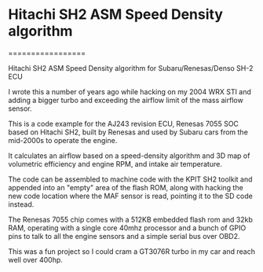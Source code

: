 # Hitachi SH2 ASM Speed Density algorithm
=================

Hitachi SH2 ASM Speed Density algorithm for Subaru/Renesas/Denso SH-2 ECU

I wrote this a number of years ago while hacking on my 2004 WRX STI and adding a bigger turbo and exceeding the airflow limit of the mass airflow sensor.

This is a code example for the AJ243 revision ECU, Renesas 7055 SOC based on Hitachi SH2, built by Renesas and used by Subaru cars from the mid-2000s to operate the engine.

It calculates an airflow based on a speed-density algorithm and 3D map of volumetric efficiency and engine RPM, and intake air temperature.

The code can be assembled to machine code with the KPIT SH2 toolkit and appended into an "empty" area of the flash ROM, along with hacking the new code location where the MAF sensor is read, pointing it to the SD code instead.

The Renesas 7055 chip comes with a 512KB embedded flash rom and 32kb RAM, operating with a single core 40mhz processor and a bunch of GPIO pins to talk to all the engine sensors and a simple serial bus over OBD2. 

This was a fun project so I could cram a GT3076R turbo in my car and reach well over 400hp.


